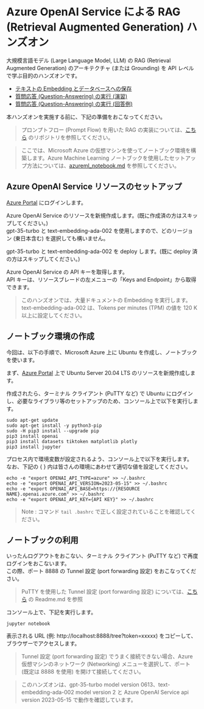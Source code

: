 # Azure OpenAI Service による RAG (Retrieval Augmented Generation) ハンズオン

大規模言語モデル (Large Language Model, LLM) の RAG (Retrieval Augmented Generation) のアーキテクチャ (または Grounding) を API レベルで学ぶ目的のハンズオンです。

- [テキストの Embedding とデータベースへの保存](./01-embedding.ipynb)
- [質問応答 (Question-Answering) の実行 (演習)](./02-practice.ipynb)
- [質問応答 (Question-Answering) の実行 (回答例)](./03-answer.ipynb)

本ハンズオンを実施する前に、下記の準備をおこなってください。

> プロンプトフロー (Prompt Flow) を用いた RAG の実装については、[こちら](https://github.com/tsmatsuz/prompt-flow-handson) のリポジトリを参照してください。

> ここでは、Microsoft Azure の仮想マシンを使ってノートブック環境を構築します。Azure Machine Learning ノートブックを使用したセットアップ方法については、[azureml_notebook.md](./azureml_notebook.md) を参照してください。

## Azure OpenAI Service リソースのセットアップ

[Azure Portal](https://portal.azure.com) にログインします。

Azure OpenAI Service のリソースを新規作成します。(既に作成済の方はスキップしてください。)<br>
gpt-35-turbo と text-embedding-ada-002 を使用しますので、どのリージョン (東日本含む) を選択しても構いません。

gpt-35-turbo と text-embedding-ada-002 を deploy します。(既に deploy 済の方はスキップしてください。)

Azure OpenAI Service の API キーを取得します。<br>
API キーは、リソースブレードの左メニューの「Keys and Endpoint」から取得できます。

> このハンズオンでは、大量ドキュメントの Embedding を実行します。text-embedding-ada-002 は、Tokens per minutes (TPM) の値を 120 K 以上に設定してください。

## ノートブック環境の作成

今回は、以下の手順で、Microsoft Azure 上に Ubuntu を作成し、ノートブックを使います。

まず、[Azure Portal](https://portal.azure.com) 上で Ubuntu Server 20.04 LTS のリソースを新規作成します。

作成されたら、ターミナル クライアント (PuTTY など) で Ubuntu にログインし、必要なライブラリ等のセットアップのため、コンソール上で以下を実行します。

```
sudo apt-get update
sudo apt-get install -y python3-pip
sudo -H pip3 install --upgrade pip
pip3 install openai
pip3 install datasets tiktoken matplotlib plotly
pip3 install jupyter
```

プロセス内で環境変数が設定されるよう、コンソール上で以下を実行します。<br>
なお、下記の { } 内は皆さんの環境にあわせて適切な値を設定してください。

```
echo -e "export OPENAI_API_TYPE=azure" >> ~/.bashrc
echo -e "export OPENAI_API_VERSION=2023-05-15" >> ~/.bashrc
echo -e "export OPENAI_API_BASE=https://{RESOURCE NAME}.openai.azure.com" >> ~/.bashrc
echo -e "export OPENAI_API_KEY={API KEY}" >> ~/.bashrc
```

> Note : コマンド ```tail .bashrc``` で正しく設定されていることを確認してください。

## ノートブックの利用

いったんログアウトをおこない、ターミナル クライアント (PuTTY など) で再度ログインをおこないます。<br>
この際、ポート 8888 の Tunnel 設定 (port forwarding 設定) をおこなってください。

> PuTTY を使用した Tunnel 設定 (port forwarding 設定) については、[こちら](https://github.com/tsmatz/azureml-tutorial) の Readme.md を参照

コンソール上で、下記を実行します。

```
jupyter notebook
```

表示される URL (例: http://localhost:8888/tree?token=xxxxx) をコピーして、ブラウザーでアクセスします。

> Tunnel 設定 (port forwarding 設定) でうまく接続できない場合、Azure 仮想マシンのネットワーク (Networking) メニューを選択して、ポート (既定は 8888 を使用) を開けて接続してください。

> このハンズオンは、gpt-35-turbo model version 0613、text-embedding-ada-002 model version 2 と Azure OpenAI Service api version 2023-05-15 で動作を確認しています。
